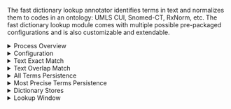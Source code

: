 The fast dictionary lookup annotator identifies terms in text and normalizes them to codes in an ontology:
UMLS CUI, Snomed-CT, RxNorm, etc.
The fast dictionary lookup module comes with multiple possible pre-packaged configurations and is also customizable and extendable.  
<details>
<summary>Process Overview</summary>
The Fast Dictionary Lookup module has six basic processes performed by three components, as well as a parser that can configure the actual Dictionaries.

- A Parse Dictionary Descriptor file
- B Create Dictionaries and Concept Factories

1.	Get _Lookup Windows_ from **CAS**
2.	For each _Lookup window_, get candidate _Lookup Tokens_
3.	For each _Lookup Token_, get matches in Dictionary Index
4.	For each _Token_ match, check _Lookup Window_ for _Full Text_ match
5.	For each _Full Text_ match, create _Concepts_
6.	Store appropriate _Concepts_ in **CAS** as **Annotations**

![Structure Diagram](images/EnumeratedFlow2.png)
</details>

<details>
<summary>Configuration</summary>
There are options available to change the type of term matching used as well as the persistence of terms.
Changes in configuration are made in two places:  

1.	The main descriptor ...```-fast/desc/analysis_engine/UmlsLookupAnnotator.xml```
2.	The resource (dictionary) configuration file ```resources/.../dictionary/lookup/fast/sno_rx_16ab.xml``` 
(The file name might be different if you created your own custom dictionary)
</details>

<details>
<summary>Text Exact Match</summary>
Because the UMLS dictionary contains rows with different combinations of lexical elements per term, 
using a direct string match of text in note to text of term is a valid candidate for term matching.  
This is different from the complex mechanism in the current (first word) lookup, and makes for simpler code and greater accuracy. 
This precise specification (and improved lookup speed) enables the use of an entire sentence as a lookup window rather than just a noun phrase.
Usage of Sentence as a lookup window allows all possible tokens to be used for not only lookup keys, but also for term matching.  
For proper accuracy, custom dictionaries should also contain multiple entries for variations of term syntax. 
Note that term matching is attempted using the actual text in the note and also per-token cTAKES-generated lexical variants 
of the text in the note.  
This is the behavior of the ```DefaultJCasTermAnnotator``` class, which is the one used in the ```UmlsLookupAnnotator.xml``` descriptor.
</details>

<details>
<summary>Text Overlap Match</summary>
To better approximate the original lookup annotator, one lookup method finds overlapping terms in addition to exact matching terms.
This allows matches on discontiguous spans.
For instance, for the text “blood, urine test” the exact match will find only one procedure: “urine test”. 
The overlap match will find both “urine test” and “blood     test”. 
This is the behavior of the OverlapJCasTermAnnotator class, which is the one used in the ```UmlsOverlapLookupAnnotator.xml``` descriptor.
</details>

<details>
<summary>All Terms Persistence</summary>
All terms discovered by the matchers can be stored in the CAS by a consumer, regardless of any property of the term. 
This means that for the text “lung cancer” the specific disease term “lung cancer” and broader term “cancer”. 
This can be useful for future searches on general concepts, 
e.g. searching via the CUI for “cancer” and getting all instances of “cancer” found in texts “lung cancer”, “skin cancer”, “stomach cancer”, etc. 
This is the behavior of the ```DefaultTermConsumer``` class.
</details>

<details>
<summary>Most Precise Terms Persistence</summary>
Matched terms can be stored only by the longest overlapping span discovered for a semantic group.
This keeps, for instance, the disease “lung cancer” but not “cancer”. 
Using semantic groups means that both the disease “lung cancer” and the anatomical site “lung” are persisted even though the spans overlap. 
When using the overlap matching method, any discontiguous spans are accounted for. 
So, for “blood, urine test” both the discontiguous spanned term “blood   test” and the contiguous spanned term “urine test” are valid. 
To persist only the most precise terms, edit the xml configuration file for your dictionary (default is ```sno_rx_16ab.xml```),
specifically within the section rareWordConsumer change the selected implementation. 
By default it is ```DefaultTermConsumer```, but you will want to use the commented-out ```PrecisionTermConsumer```.
</details>

<details>
<summary>Dictionary Stores</summary>
The default configuration uses a dictionary that contains a subset of the UMLS in an hsql database. 
Custom dictionaries can be added using another hsql database, or using a bar-separated value (BSV) (a.k.a. pipe-separated) flat file. 
If you use a BSV file you do not need to tokenize the terms. 
Tokenization will be done automatically at runtime.
</details>

<details>
<summary>Lookup Window</summary>
By default the new lookup uses Sentence as the lookup window. 
The primary reasons for this are:

1. Not all terms are within Noun Phrases
2. Some Noun Phrases overlapped, causing repeated lookups (in my 3.0 candidate trials)
3. Not all cTakes Noun Phrases are accurate. 

Because the lookup is fast, using a full Sentence for lookup doesn't seem to hurt much. 
However, you can always switch it back to see if precision is increased enough to warrant the decrease in recall. 
This is changed in ```UmlsLookupAnnotator.xml```.
</details>